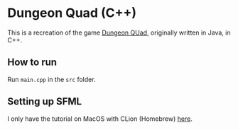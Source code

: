 # Dungeon Quad (C++)

This is a recreation of the game [Dungeon QUad](https://github.com/BardiaTiM/project-dungeon-quad), originally written in Java, in C++.

## How to run

Run `main.cpp` in the `src` folder.

## Setting up SFML

I only have the tutorial on MacOS with CLion (Homebrew) [here](https://dev.to/giovannicodes/sfml-2-5-1-setup-on-macos-with-clion-505m).